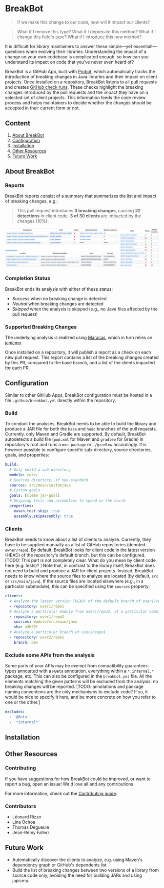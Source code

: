 # BreakBot

> If we make this change to our code, how will it impact our clients?

> What if I remove this type? What if I deprecate this method? What if I change this field's type? What if I introduce this new method?

It is difficult for library maintainers to answer these simple—yet essential!—questions when evolving their libraries.
Understanding the impact of a change on your own codebase is complicated enough, so how can you understand its impact on code that you've never even heard of?

BreakBot is a GitHub App, built with [Probot](https://github.com/probot/probot), which automatically tracks the introduction of breaking changes in Java libraries and their impact on client projects.
Once installed on a repository, BreakBot listens to all pull requests and creates [GitHub check runs](https://docs.github.com/en/pull-requests/collaborating-with-pull-requests/collaborating-on-repositories-with-code-quality-features/about-status-checks). These checks highlight the breaking changes introduced by the pull requests and the impact they have on a selected set of client projects.
This information feeds the code review process and helps maintainers to decide whether the changes should be accepted in their current form or not.

## Content
1. [About BreakBot](#about-breakbot)
2. [Configuration](#configurations)
3. [Installation](#installation)
4. [Other Resources](#other-resources)
5. [Future Work](#future-work)


## About BreakBot

### Reports
BreakBot reports consist of a summary that summarizes the list and impact of breaking changes, e.g.:

> This pull request introduces **3 breaking changes**, causing **22 detections** in client code.
> **3 of 30 clients** are impacted by the changes (10%).

![A BreakBot report](./breakbot-report.png)

### Completion Status
BreakBot ends its analysis with either of these status:
  - _Success_ when no breaking change is detected
  - _Neutral_ when breaking changes are detected
  - _Skipped_ when the analysis is skipped (e.g., no Java files affected by the pull request)

### Supported Breaking Changes

The underlying analysis is realized using [Maracas](https://github.com/alien-tools/maracas), which in turn relies on [japicmp](https://github.com/siom79/japicmp).

Once installed on a repository, it will publish a report as a check on each new pull request. This report contains a list of the breaking changes created by this PR, compared to the base branch, and a list of the clients impacted for each PR.

## Configuration
Similar to other GitHub Apps, BreakBot configuration must be hosted in a file `.github/breakbot.yml` directly within the repository.

### Build
To conduct the analyses, BreakBot needs to be able to build the library and produce a JAR file for both the `base` and `head` branches of the pull requests. Currently, only Maven and Gradle are supported. By default, BreakBot autodetects a build file (`pom.xml` for Maven and `gradlew` for Gradle) in repository's root and runs a `mvn package` or `./gradlew` accordingly.
It is however possible to configure specific sub-directory, source directories, goals, and properties:

```yaml
build:
  # Only build a sub-directory
  module: core/
  # Sources directory, if non-standard
  sources: src/main/customjava
  # Custom goals
  goals: [clean jar-goal]
  # Skipping tests and assemblies to speed un the build
  properties:
    maven.test.skip: true
    assembly.skipAssembly: true
```

### Clients
BreakBot needs to know about a list of clients to analyze. Currently, they have to be supplied manually as a list of GitHub repositories (denoted `owner/repo`).
By default, BreakBot looks for client code in the latest version (HEAD) of the repository's default branch, but this can be configured. [TODO: This part is not completely clear. What do you mean by client code here (e.g. tests)? ]
Note that, in contrast to the library itself, BreakBot does not need to build and produce a JAR for client projects.
Instead, BreakBot needs to know where the source files to analyze are located (by default, `src` or `src/main/java`).
If the source files are located elsewhere (e.g., in a particular submodule), this can be specified using the `sources` property.

```yaml
clients:
  # Analyze the latest version (HEAD) of the default branch of user1/repo1
  - repository: user1/repo1
  # Analyze a particular module from user1/repo2, at a particular commit
  - repository: user1/repo2
    sources: module/src/main/java
    sha: a3b98f
  # Analyze a particular branch of user2/repo1
  - repository: user2/repo1
    branch: dev
```

### Exclude some APIs from the analysis
Some parts of your APIs may be exempt from compatibility guarantees: types annotated with a `@Beta` annotation, everything within a `*.internal.*` package, etc. This can also be configured in the `breakbot.yml` file. All the elements matching the given patterns will be excluded from the analysis: no breaking changes will be reported.
[TODO: annotations and package naming conventions are the only mechanisms to exclude code? If so, it would be nice to specify it here, and be more concrete on how you refer to one or the other.]

```yaml
excludes:
  - '@Beta'
  - '*internal*'
```

## Installation


## Other Resources

### Contributing

If you have suggestions for how BreakBot could be improved, or want to report a bug, open an issue! We'd love all and any contributions.

For more information, check out the [Contributing guide](CONTRIBUTING.md).

### Contributors

  - Léonard Rizzo
  - Lina Ochoa
  - Thomas Degueule
  - Jean-Rémy Falleri


## Future Work

  - Automatically discover the clients to analyze, e.g. using Maven's dependency graph or GitHub's dependents list.
  - Build the list of breaking changes between two versions of a library from source code only, avoiding the need for building JARs and using japicmp.
